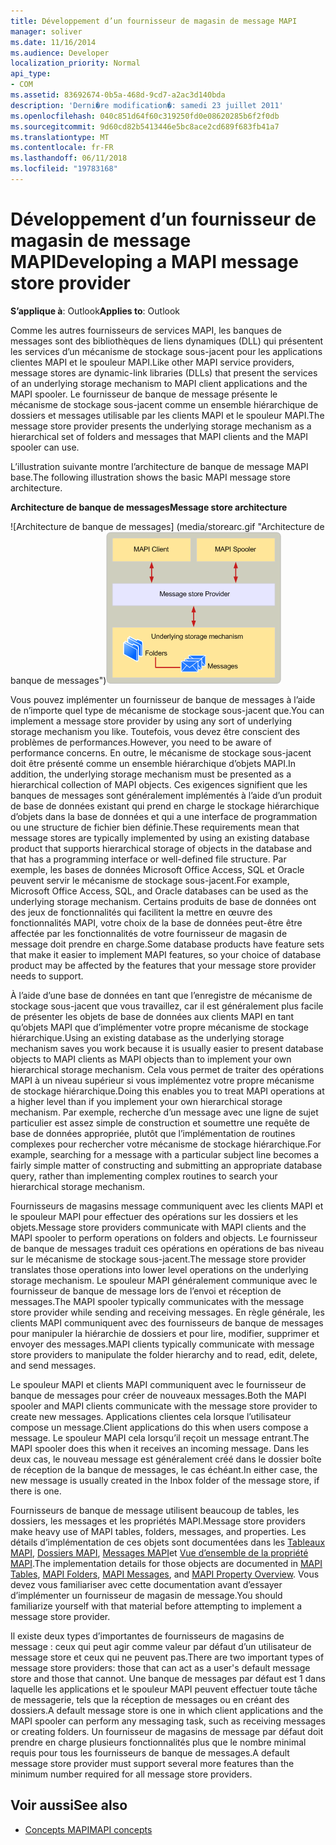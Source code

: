 ```yaml
---
title: Développement d’un fournisseur de magasin de message MAPI
manager: soliver
ms.date: 11/16/2014
ms.audience: Developer
localization_priority: Normal
api_type:
- COM
ms.assetid: 83692674-0b5a-468d-9cd7-a2ac3d140bda
description: 'Derni�re modification�: samedi 23 juillet 2011'
ms.openlocfilehash: 040c851d64f60c319250fd0e08620285b6f2f0db
ms.sourcegitcommit: 9d60cd82b5413446e5bc8ace2cd689f683fb41a7
ms.translationtype: MT
ms.contentlocale: fr-FR
ms.lasthandoff: 06/11/2018
ms.locfileid: "19783168"
---
```

# <a name="developing-a-mapi-message-store-provider"></a><span data-ttu-id="3235e-103">Développement d’un fournisseur de magasin de message MAPI</span><span class="sxs-lookup"><span data-stu-id="3235e-103">Developing a MAPI message store provider</span></span>
  
<span data-ttu-id="3235e-104">**S’applique à**: Outlook</span><span class="sxs-lookup"><span data-stu-id="3235e-104">**Applies to**: Outlook</span></span> 
  
<span data-ttu-id="3235e-105">Comme les autres fournisseurs de services MAPI, les banques de messages sont des bibliothèques de liens dynamiques (DLL) qui présentent les services d’un mécanisme de stockage sous-jacent pour les applications clientes MAPI et le spouleur MAPI.</span><span class="sxs-lookup"><span data-stu-id="3235e-105">Like other MAPI service providers, message stores are dynamic-link libraries (DLLs) that present the services of an underlying storage mechanism to MAPI client applications and the MAPI spooler.</span></span> <span data-ttu-id="3235e-106">Le fournisseur de banque de message présente le mécanisme de stockage sous-jacent comme un ensemble hiérarchique de dossiers et messages utilisable par les clients MAPI et le spouleur MAPI.</span><span class="sxs-lookup"><span data-stu-id="3235e-106">The message store provider presents the underlying storage mechanism as a hierarchical set of folders and messages that MAPI clients and the MAPI spooler can use.</span></span>
  
<span data-ttu-id="3235e-107">L’illustration suivante montre l’architecture de banque de message MAPI base.</span><span class="sxs-lookup"><span data-stu-id="3235e-107">The following illustration shows the basic MAPI message store architecture.</span></span>
  
<span data-ttu-id="3235e-108">**Architecture de banque de messages**</span><span class="sxs-lookup"><span data-stu-id="3235e-108">**Message store architecture**</span></span>
  
<span data-ttu-id="3235e-109">![Architecture de banque de messages] (media/storearc.gif "Architecture de banque de messages")</span><span class="sxs-lookup"><span data-stu-id="3235e-109">![Message store architecture](media/storearc.gif "Message store architecture")</span></span>
  
<span data-ttu-id="3235e-110">Vous pouvez implémenter un fournisseur de banque de messages à l’aide de n’importe quel type de mécanisme de stockage sous-jacent que.</span><span class="sxs-lookup"><span data-stu-id="3235e-110">You can implement a message store provider by using any sort of underlying storage mechanism you like.</span></span> <span data-ttu-id="3235e-111">Toutefois, vous devez être conscient des problèmes de performances.</span><span class="sxs-lookup"><span data-stu-id="3235e-111">However, you need to be aware of performance concerns.</span></span> <span data-ttu-id="3235e-112">En outre, le mécanisme de stockage sous-jacent doit être présenté comme un ensemble hiérarchique d’objets MAPI.</span><span class="sxs-lookup"><span data-stu-id="3235e-112">In addition, the underlying storage mechanism must be presented as a hierarchical collection of MAPI objects.</span></span> <span data-ttu-id="3235e-113">Ces exigences signifient que les banques de messages sont généralement implémentés à l’aide d’un produit de base de données existant qui prend en charge le stockage hiérarchique d’objets dans la base de données et qui a une interface de programmation ou une structure de fichier bien définie.</span><span class="sxs-lookup"><span data-stu-id="3235e-113">These requirements mean that message stores are typically implemented by using an existing database product that supports hierarchical storage of objects in the database and that has a programming interface or well-defined file structure.</span></span> <span data-ttu-id="3235e-114">Par exemple, les bases de données Microsoft Office Access, SQL et Oracle peuvent servir le mécanisme de stockage sous-jacent.</span><span class="sxs-lookup"><span data-stu-id="3235e-114">For example, Microsoft Office Access, SQL, and Oracle databases can be used as the underlying storage mechanism.</span></span> <span data-ttu-id="3235e-115">Certains produits de base de données ont des jeux de fonctionnalités qui facilitent la mettre en œuvre des fonctionnalités MAPI, votre choix de la base de données peut-être être affectée par les fonctionnalités de votre fournisseur de magasin de message doit prendre en charge.</span><span class="sxs-lookup"><span data-stu-id="3235e-115">Some database products have feature sets that make it easier to implement MAPI features, so your choice of database product may be affected by the features that your message store provider needs to support.</span></span>
  
<span data-ttu-id="3235e-116">À l’aide d’une base de données en tant que l’enregistre de mécanisme de stockage sous-jacent que vous travaillez, car il est généralement plus facile de présenter les objets de base de données aux clients MAPI en tant qu’objets MAPI que d’implémenter votre propre mécanisme de stockage hiérarchique.</span><span class="sxs-lookup"><span data-stu-id="3235e-116">Using an existing database as the underlying storage mechanism saves you work because it is usually easier to present database objects to MAPI clients as MAPI objects than to implement your own hierarchical storage mechanism.</span></span> <span data-ttu-id="3235e-117">Cela vous permet de traiter des opérations MAPI à un niveau supérieur si vous implémentez votre propre mécanisme de stockage hiérarchique.</span><span class="sxs-lookup"><span data-stu-id="3235e-117">Doing this enables you to treat MAPI operations at a higher level than if you implement your own hierarchical storage mechanism.</span></span> <span data-ttu-id="3235e-118">Par exemple, recherche d’un message avec une ligne de sujet particulier est assez simple de construction et soumettre une requête de base de données appropriée, plutôt que l’implémentation de routines complexes pour rechercher votre mécanisme de stockage hiérarchique.</span><span class="sxs-lookup"><span data-stu-id="3235e-118">For example, searching for a message with a particular subject line becomes a fairly simple matter of constructing and submitting an appropriate database query, rather than implementing complex routines to search your hierarchical storage mechanism.</span></span>
  
<span data-ttu-id="3235e-119">Fournisseurs de magasins message communiquent avec les clients MAPI et le spouleur MAPI pour effectuer des opérations sur les dossiers et les objets.</span><span class="sxs-lookup"><span data-stu-id="3235e-119">Message store providers communicate with MAPI clients and the MAPI spooler to perform operations on folders and objects.</span></span> <span data-ttu-id="3235e-120">Le fournisseur de banque de messages traduit ces opérations en opérations de bas niveau sur le mécanisme de stockage sous-jacent.</span><span class="sxs-lookup"><span data-stu-id="3235e-120">The message store provider translates those operations into lower level operations on the underlying storage mechanism.</span></span> <span data-ttu-id="3235e-121">Le spouleur MAPI généralement communique avec le fournisseur de banque de message lors de l’envoi et réception de messages.</span><span class="sxs-lookup"><span data-stu-id="3235e-121">The MAPI spooler typically communicates with the message store provider while sending and receiving messages.</span></span> <span data-ttu-id="3235e-122">En règle générale, les clients MAPI communiquent avec des fournisseurs de banque de messages pour manipuler la hiérarchie de dossiers et pour lire, modifier, supprimer et envoyer des messages.</span><span class="sxs-lookup"><span data-stu-id="3235e-122">MAPI clients typically communicate with message store providers to manipulate the folder hierarchy and to read, edit, delete, and send messages.</span></span>
  
<span data-ttu-id="3235e-123">Le spouleur MAPI et clients MAPI communiquent avec le fournisseur de banque de messages pour créer de nouveaux messages.</span><span class="sxs-lookup"><span data-stu-id="3235e-123">Both the MAPI spooler and MAPI clients communicate with the message store provider to create new messages.</span></span> <span data-ttu-id="3235e-124">Applications clientes cela lorsque l’utilisateur compose un message.</span><span class="sxs-lookup"><span data-stu-id="3235e-124">Client applications do this when users compose a message.</span></span> <span data-ttu-id="3235e-125">Le spouleur MAPI cela lorsqu’il reçoit un message entrant.</span><span class="sxs-lookup"><span data-stu-id="3235e-125">The MAPI spooler does this when it receives an incoming message.</span></span> <span data-ttu-id="3235e-126">Dans les deux cas, le nouveau message est généralement créé dans le dossier boîte de réception de la banque de messages, le cas échéant.</span><span class="sxs-lookup"><span data-stu-id="3235e-126">In either case, the new message is usually created in the Inbox folder of the message store, if there is one.</span></span>
  
<span data-ttu-id="3235e-127">Fournisseurs de banque de message utilisent beaucoup de tables, les dossiers, les messages et les propriétés MAPI.</span><span class="sxs-lookup"><span data-stu-id="3235e-127">Message store providers make heavy use of MAPI tables, folders, messages, and properties.</span></span> <span data-ttu-id="3235e-128">Les détails d’implémentation de ces objets sont documentées dans les [Tableaux MAPI](mapi-tables.md), [Dossiers MAPI](mapi-folders.md), [Messages MAPI](mapi-messages.md)et [Vue d’ensemble de la propriété MAPI](mapi-property-overview.md).</span><span class="sxs-lookup"><span data-stu-id="3235e-128">The implementation details for those objects are documented in [MAPI Tables](mapi-tables.md), [MAPI Folders](mapi-folders.md), [MAPI Messages](mapi-messages.md), and [MAPI Property Overview](mapi-property-overview.md).</span></span> <span data-ttu-id="3235e-129">Vous devez vous familiariser avec cette documentation avant d’essayer d’implémenter un fournisseur de magasin de message.</span><span class="sxs-lookup"><span data-stu-id="3235e-129">You should familiarize yourself with that material before attempting to implement a message store provider.</span></span>
  
<span data-ttu-id="3235e-130">Il existe deux types d’importantes de fournisseurs de magasins de message : ceux qui peut agir comme valeur par défaut d’un utilisateur de message store et ceux qui ne peuvent pas.</span><span class="sxs-lookup"><span data-stu-id="3235e-130">There are two important types of message store providers: those that can act as a user's default message store and those that cannot.</span></span> <span data-ttu-id="3235e-131">Une banque de messages par défaut est 1 dans laquelle les applications et le spouleur MAPI peuvent effectuer toute tâche de messagerie, tels que la réception de messages ou en créant des dossiers.</span><span class="sxs-lookup"><span data-stu-id="3235e-131">A default message store is one in which client applications and the MAPI spooler can perform any messaging task, such as receiving messages or creating folders.</span></span> <span data-ttu-id="3235e-132">Un fournisseur de magasins de message par défaut doit prendre en charge plusieurs fonctionnalités plus que le nombre minimal requis pour tous les fournisseurs de banque de messages.</span><span class="sxs-lookup"><span data-stu-id="3235e-132">A default message store provider must support several more features than the minimum number required for all message store providers.</span></span>
  
## <a name="see-also"></a><span data-ttu-id="3235e-133">Voir aussi</span><span class="sxs-lookup"><span data-stu-id="3235e-133">See also</span></span>

- [<span data-ttu-id="3235e-134">Concepts MAPI</span><span class="sxs-lookup"><span data-stu-id="3235e-134">MAPI concepts</span></span>](mapi-concepts.md)


